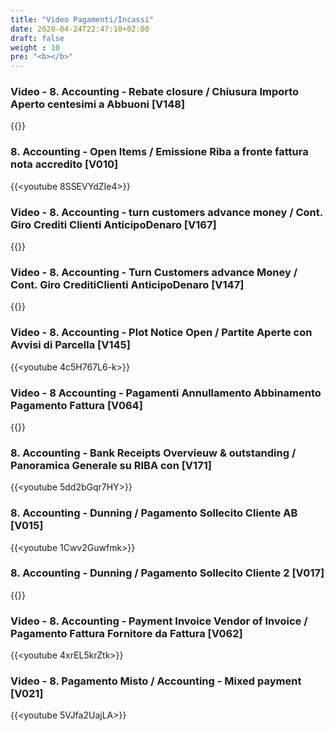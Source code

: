 ```yaml
---
title: "Video Pagamenti/Incassi"
date: 2020-04-24T22:47:10+02:00
draft: false
weight : 10
pre: "<b></b>"
---
```


### Video - 8. Accounting  - Rebate closure / Chiusura Importo Aperto centesimi a Abbuoni [V148]
{{<youtube ytqADHd_E1s>}}

### 8. Accounting - Open Items / Emissione Riba a fronte fattura nota accredito [V010]
{{<youtube 8SSEVYdZIe4>}}

### Video - 8. Accounting  - turn customers advance money / Cont. Giro Crediti Clienti  AnticipoDenaro [V167]
{{<youtube oKl4Jp600xw>}}

### Video - 8. Accounting - Turn Customers advance Money / Cont. Giro CreditiClienti  AnticipoDenaro [V147]
{{<youtube cFpUKk15IgE>}}

### Video - 8. Accounting - Plot Notice Open / Partite Aperte con Avvisi di Parcella [V145]
{{<youtube 4c5H767L6-k>}}

### Video - 8  Accounting - Pagamenti Annullamento Abbinamento Pagamento Fattura [V064]
{{<youtube D7alY4Eq3NM>}}

### 8. Accounting -  Bank Receipts Overvieuw & outstanding / Panoramica Generale su RIBA con [V171]
{{<youtube 5dd2bGqr7HY>}}

### 8. Accounting - Dunning / Pagamento Sollecito Cliente  AB [V015]
{{<youtube 1Cwv2Guwfmk>}}

### 8. Accounting - Dunning / Pagamento Sollecito Cliente 2 [V017]
{{<youtube x62kjFm-7pw>}}

### Video - 8. Accounting - Payment Invoice Vendor of Invoice / Pagamento Fattura Fornitore da Fattura [V062]
{{<youtube 4xrEL5krZtk>}}

### Video - 8. Pagamento Misto / Accounting - Mixed payment [V021]
{{<youtube 5VJfa2UajLA>}}
